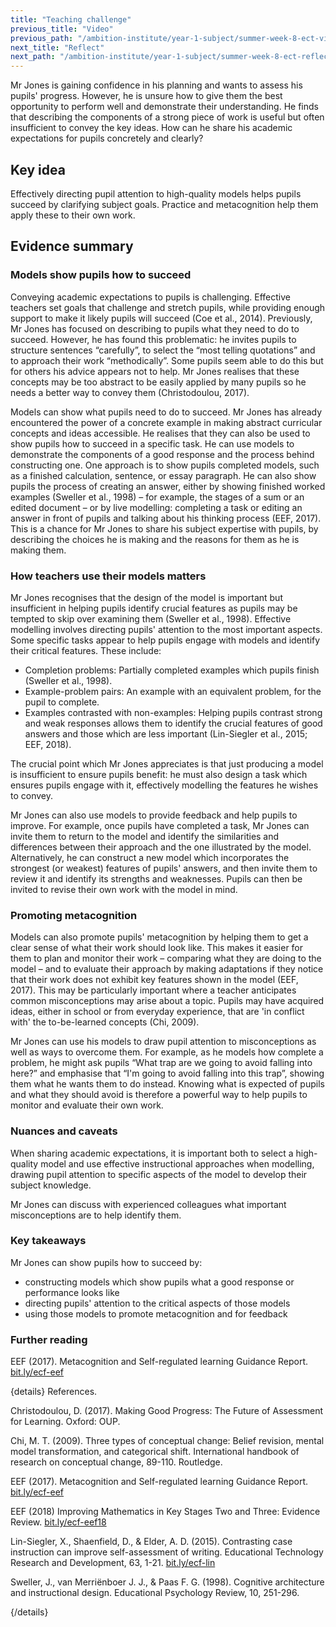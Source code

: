 ```yaml
---
title: "Teaching challenge"
previous_title: "Video"
previous_path: "/ambition-institute/year-1-subject/summer-week-8-ect-video"
next_title: "Reflect"
next_path: "/ambition-institute/year-1-subject/summer-week-8-ect-reflect"
---
```


Mr Jones is gaining confidence in his planning and wants to assess his pupils' progress. However, he is unsure how to give them the best opportunity to perform well and demonstrate their understanding. He finds that describing the components of a strong piece of work is useful but often insufficient to convey the key ideas. How can he share his academic expectations for pupils concretely and clearly?

## Key idea

Effectively directing pupil attention to high-quality models helps pupils succeed by clarifying subject goals. Practice and metacognition help them apply these to their own work.

## Evidence summary

### Models show pupils how to succeed

Conveying academic expectations to pupils is challenging. Effective teachers set goals that challenge and stretch pupils, while providing enough support to make it likely pupils will succeed (Coe et al., 2014). Previously, Mr Jones has focused on describing to pupils what they need to do to succeed. However, he has found this problematic: he invites pupils to structure sentences “carefully”, to select the “most telling quotations” and to approach their work “methodically”. Some pupils seem able to do this but for others his advice appears not to help. Mr Jones realises that these concepts may be too abstract to be easily applied by many pupils so he needs a better way to convey them (Christodoulou, 2017).

Models can show what pupils need to do to succeed. Mr Jones has already encountered the power of a concrete example in making abstract curricular concepts and ideas accessible. He realises that they can also be used to show pupils how to succeed in a specific task. He can use models to demonstrate the components of a good response and the process behind constructing one. One approach is to show pupils completed models, such as a finished calculation, sentence, or essay paragraph. He can also show pupils the process of creating an answer, either by showing finished worked examples (Sweller et al., 1998) – for example, the stages of a sum or an edited document – or by live modelling: completing a task or editing an answer in front of pupils and talking about his thinking process (EEF, 2017). This is a chance for Mr Jones to share his subject expertise with pupils, by describing the choices he is making and the reasons for them as he is making them.

### How teachers use their models matters

Mr Jones recognises that the design of the model is important but insufficient in helping pupils identify crucial features as pupils may be tempted to skip over examining them (Sweller et al., 1998). Effective modelling involves directing pupils' attention to the most important aspects. Some specific tasks appear to help pupils engage with models and identify their critical features. These include:

- Completion problems: Partially completed examples which pupils finish (Sweller et al., 1998).
- Example-problem pairs: An example with an equivalent problem, for the pupil to complete.
- Examples contrasted with non-examples: Helping pupils contrast strong and weak responses allows them to identify the crucial features of good answers and those which are less important (Lin-Siegler et al., 2015; EEF, 2018).

The crucial point which Mr Jones appreciates is that just producing a model is insufficient to ensure pupils benefit: he must also design a task which ensures pupils engage with it, effectively modelling the features he wishes to convey.

Mr Jones can also use models to provide feedback and help pupils to improve. For example, once pupils have completed a task, Mr Jones can invite them to return to the model and identify the similarities and differences between their approach and the one illustrated by the model. Alternatively, he can construct a new model which incorporates the strongest (or weakest) features of pupils' answers, and then invite them to review it and identify its strengths and weaknesses. Pupils can then be invited to revise their own work with the model in mind.

### Promoting metacognition

Models can also promote pupils' metacognition by helping them to get a clear sense of what their work should look like. This makes it easier for them to plan and monitor their work – comparing what they are doing to the model – and to evaluate their approach by making adaptations if they notice that their work does not exhibit key features shown in the model (EEF, 2017). This may be particularly important where a teacher anticipates common misconceptions may arise about a topic. Pupils may have acquired ideas, either in school or from everyday experience, that are 'in conflict with' the to-be-learned concepts (Chi, 2009).

Mr Jones can use his models to draw pupil attention to misconceptions as well as ways to overcome them. For example, as he models how complete a problem, he might ask pupils “What trap are we going to avoid falling into here?” and emphasise that “I'm going to avoid falling into this trap”, showing them what he wants them to do instead. Knowing what is expected of pupils and what they should avoid is therefore a powerful way to help pupils to monitor and evaluate their own work.

### Nuances and caveats

When sharing academic expectations, it is important both to select a high-quality model and use effective instructional approaches when modelling, drawing pupil attention to specific aspects of the model to develop their subject knowledge.

Mr Jones can discuss with experienced colleagues what important misconceptions are to help identify them.

### Key takeaways

Mr Jones can show pupils how to succeed by:

- constructing models which show pupils what a good response or performance looks like
- directing pupils' attention to the critical aspects of those models
- using those models to promote metacognition and for feedback

### Further reading

EEF (2017). Metacognition and Self-regulated learning Guidance Report. [bit.ly/ecf-eef](http://bit.ly/ecf-eef)

{details}
References.

Christodoulou, D. (2017). Making Good Progress: The Future of Assessment for Learning. Oxford: OUP.

Chi, M. T. (2009). Three types of conceptual change: Belief revision, mental model transformation, and categorical shift. International handbook of research on conceptual change, 89-110. Routledge.

EEF (2017). Metacognition and Self-regulated learning Guidance Report. <a href="http://bit.ly/ecf-eef" target="_blank" rel="noopener">bit.ly/ecf-eef</a>

EEF (2018) Improving Mathematics in Key Stages Two and Three: Evidence Review. <a href="http://bit.ly/ecf-eef18" target="_blank" rel="noopener">bit.ly/ecf-eef18</a>

Lin-Siegler, X., Shaenfield, D., &amp; Elder, A. D. (2015). Contrasting case instruction can improve self-assessment of writing. Educational Technology Research and Development, 63, 1-21. <a href="http://bit.ly/ecf-lin" target="_blank" rel="noopener">bit.ly/ecf-lin</a>

Sweller, J., van Merriënboer J. J., &amp; Paas F. G. (1998). Cognitive architecture and instructional design. Educational Psychology Review, 10, 251-296.

{/details}
